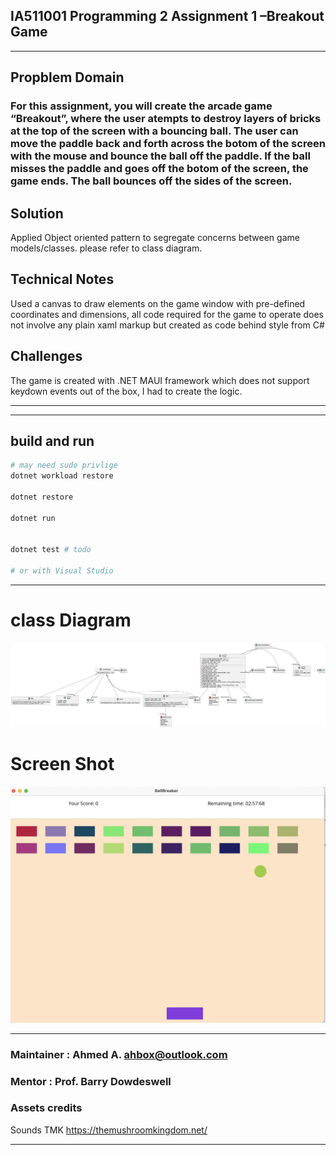 ﻿
## IA511001 Programming 2 Assignment 1 –Breakout Game


---
## Propblem Domain
### For this assignment, you will create the arcade game “Breakout”, where the user atempts to destroy layers of bricks at the top of the screen with a bouncing ball. The user can move the paddle back and forth across the botom of the screen with the mouse and bounce the ball off the paddle. If the ball misses the paddle and goes off the botom of the screen, the game ends. The ball bounces off the sides of the screen.

## Solution
Applied Object oriented pattern to segregate concerns between game models/classes. please refer to class diagram.

## Technical Notes
Used a canvas to draw elements on the game window with pre-defined coordinates and dimensions, all code required for the game to operate does not involve any plain xaml markup but created as code behind style from C#

## Challenges
The game is created with .NET MAUI framework which does not support keydown events out of the box, I had to create the logic.

---
---
## build and run

```bash
# may need sudo privlige
dotnet workload restore 

dotnet restore

dotnet run


dotnet test # todo

# or with Visual Studio
```


---

# class Diagram
![](./screenshots/include.png)

# Screen Shot
![](./screenshots/final_shot.png)

---

### Maintainer : Ahmed A. <ahbox@outlook.com>

### Mentor : Prof. Barry Dowdeswell

### Assets credits
Sounds TMK https://themushroomkingdom.net/


---
